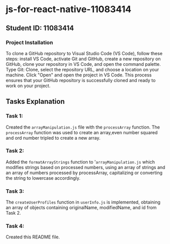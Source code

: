 # js-for-react-native-11083414

## Student ID: 11083414

### Project Installation
To clone a GitHub repository to Visual Studio Code (VS Code), follow these steps: install VS Code, activate Git and GitHub, create a new repository on GitHub, clone your repository in VS Code, and open the command palette. Type Git: Clone, select the repository URL, and choose a location on your machine. Click "Open" and open the project in VS Code. This process ensures that your GitHub repository is successfully cloned and ready to work on your project.

## Tasks Explanation

### Task 1: 
Created the `arrayManipulation.js` file with the `processArray` function.
 The `processArray` function was used to create an array,even number squared and ord number tripled to create a new array.

  
### Task 2: 
Added the `formatArrayStrings` function to '`arrayManipulation.js` which modifies strings based on processed numbers, using an array of strings and an array of numbers processed by processArray, capitalizing or converting the string to lowercase accordingly.

### Task 3:
 The `createUserProfiles` function in `userInfo.js` is implemented, obtaining an array of objects containing originalName, modifiedName, and id from Task 2.

### Task 4: 
Created this README file.
